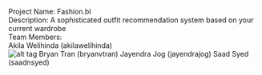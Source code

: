 Project Name: Fashion.bl <br/>
Description: A sophisticated outfit recommendation system based on your current wardrobe <br/>
Team Members: <br/>
    Akila Welihinda (akilawelihinda) <br/>
    ![alt tag](https://scontent-lax3-1.xx.fbcdn.net/t31.0-8/12885814_1142174779128896_8375918918325320724_o.jpg)
    Bryan Tran (bryanvtran)
    Jayendra Jog (jayendrajog)
    Saad Syed (saadnsyed)
